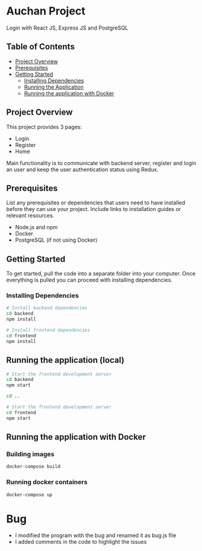 # Auchan Project

Login with React JS, Express JS and PostgreSQL

## Table of Contents

- [Project Overview](#project-overview)
- [Prerequisites](#prerequisites)
- [Getting Started](#getting-started)
  - [Installing Dependencies](#installing-dependencies)
  - [Running the Application](#running-the-application)
  - [Running the application with Docker](#running-the-application-with-docker)

## Project Overview

This project provides 3 pages:
- Login
- Register
- Home

Main functionality is to communicate with backend server, register and login an user and keep the user authentication status using Redux.
## Prerequisites

List any prerequisites or dependencies that users need to have installed before they can use your project. Include links to installation guides or relevant resources.

- Node.js and npm
- Docker
- PostgreSQL (if not using Docker)

## Getting Started

To get started, pull the code into a separate folder into your computer. Once everything is pulled you can proceed with installing dependencies.

### Installing Dependencies

```bash
# Install backend dependencies
cd backend
npm install

# Install frontend dependencies
cd frontend
npm install
```

## Running the application (local)

```bash
# Start the frontend development server
cd backend
npm start

cd ..

# Start the frontend development server
cd frontend
npm start
```

## Running the application with Docker
### Building images

```bash
docker-compose build
```

### Running docker containers
```bash
docker-compose up
```

# Bug

* I modified the program with the bug and renamed it as bug.js file
* I added comments in the code to highlight the issues